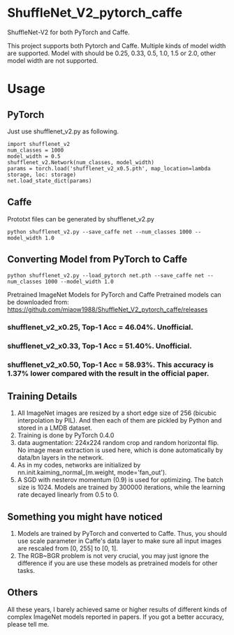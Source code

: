 ShuffleNet_V2_pytorch_caffe
=======================================
ShuffleNet-V2 for both PyTorch and Caffe.

This project supports both Pytorch and Caffe.
Multiple kinds of model width are supported.
Model with should be 0.25, 0.33, 0.5, 1.0, 1.5 or 2.0, other model width are not supported.

Usage
=======================================

PyTorch
---------------------------------------
Just use shufflenet_v2.py as following.
```
import shufflenet_v2
num_classes = 1000
model_width = 0.5 
shufflenet_v2.Network(num_classes, model_width)
params = torch.load('shufflenet_v2_x0.5.pth', map_location=lambda storage, loc: storage)
net.load_state_dict(params)
```

Caffe
---------------------------------------
Prototxt files can be generated by shufflenet_v2.py
```
python shufflenet_v2.py --save_caffe net --num_classes 1000 --model_width 1.0
```

Converting Model from PyTorch to Caffe
---------------------------------------
```
python shufflenet_v2.py --load_pytorch net.pth --save_caffe net --num_classes 1000 --model_width 1.0
```

Pretrained ImageNet Models for PyTorch and Caffe
Pretrained models can be downloaded from: https://github.com/miaow1988/ShuffleNet_V2_pytorch_caffe/releases

### shufflenet_v2_x0.25, Top-1 Acc = 46.04%. Unofficial.
### shufflenet_v2_x0.33, Top-1 Acc = 51.40%. Unofficial.
### shufflenet_v2_x0.50, Top-1 Acc = 58.93%. This accuracy is 1.37% lower compared with the result in the official paper.

Training Details
---------------------------------------
1. All ImageNet images are resized by a short edge size of 256 (bicubic interpolation by PIL). And then each of them are pickled by Python and stored in a LMDB dataset.
2. Training is done by PyTorch 0.4.0
3. data augmentation: 224x224 random crop and random horizontal flip. No image mean extraction is used here, which is done automatically by data/bn layers in the network.
4. As in my codes, networks are initialized by nn.init.kaiming_normal_(m.weight, mode='fan_out').
5. A SGD with nesterov momentum (0.9) is used for optimizing. The batch size is 1024. Models are trained by 300000 iterations, while the learning rate decayed linearly from 0.5 to 0.

Something you might have noticed
---------------------------------------
1. Models are trained by PyTorch and converted to Caffe. Thus, you should use scale parameter in Caffe's data layer to make sure all input images are rescaled from [0, 255] to [0, 1]. 
2. The RGB~BGR problem is not very crucial, you may just ignore the difference if you are use these models as pretrained models for other tasks.

Others
---------------------------------------
All these years, I barely achieved same or higher results of different kinds of complex ImageNet models reported in papers. If you got a better accuracy, please tell me.
